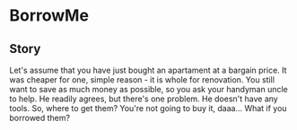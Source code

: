 # BorrowMe

## Story
Let's assume that you have just bought an apartament at a bargain price. It was cheaper for one, simple reason - it is whole for renovation. You still want to save as much money as possible, so you ask your handyman uncle to help. He readily agrees, but there's one problem. He doesn't have any tools. So, where to get them? You're not going to buy it, daaa...
What if you borrowed them?
